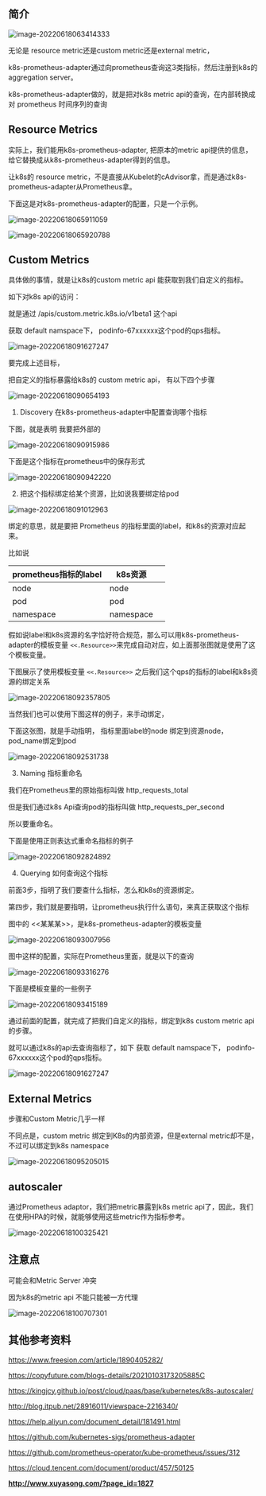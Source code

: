 

## 简介

![image-20220618063414333](https://raw.githubusercontent.com/YE-Fan/k8s-learning/main/imgs/202206180634375.png)



无论是 resource metric还是custom metric还是external metric， 

k8s-prometheus-adapter通过向prometheus查询这3类指标，然后注册到k8s的aggregation server。



k8s-prometheus-adapter做的，就是把对k8s metric api的查询，在内部转换成对 prometheus 时间序列的查询





## Resource Metrics



实际上，我们能用k8s-prometheus-adapter, 把原本的metric api提供的信息，给它替换成从k8s-prometheus-adapter得到的信息。

让k8s的 resource metric，不是直接从Kubelet的cAdvisor拿，而是通过k8s-prometheus-adapter从Prometheus拿。



下面这是对k8s-prometheus-adapter的配置，只是一个示例。

![image-20220618065911059](https://raw.githubusercontent.com/YE-Fan/k8s-learning/main/imgs/202206180659100.png)



![image-20220618065920788](https://raw.githubusercontent.com/YE-Fan/k8s-learning/main/imgs/202206180659824.png)





## Custom Metrics

具体做的事情，就是让k8s的custom metric api 能获取到我们自定义的指标。

如下对k8s api的访问：

就是通过 /apis/custom.metric.k8s.io/v1beta1 这个api

获取 default namspace下， podinfo-67xxxxxx这个pod的qps指标。

![image-20220618091627247](https://raw.githubusercontent.com/YE-Fan/k8s-learning/main/imgs/202206180916282.png)



要完成上述目标，

把自定义的指标暴露给k8s的 custom metric api， 有以下四个步骤



![image-20220618090654193](https://raw.githubusercontent.com/YE-Fan/k8s-learning/main/imgs/202206180906228.png)







1. Discovery 在k8s-prometheus-adapter中配置查询哪个指标

下图，就是表明 我要把外部的

![image-20220618090915986](https://raw.githubusercontent.com/YE-Fan/k8s-learning/main/imgs/202206180909016.png)

下面是这个指标在prometheus中的保存形式

![image-20220618090942220](https://raw.githubusercontent.com/YE-Fan/k8s-learning/main/imgs/202206180909257.png)





2. 把这个指标绑定给某个资源，比如说我要绑定给pod



![image-20220618091012963](https://raw.githubusercontent.com/YE-Fan/k8s-learning/main/imgs/202206180910995.png)

绑定的意思，就是要把 Prometheus 的指标里面的label，和k8s的资源对应起来。

比如说

| prometheus指标的label | k8s资源   |      |
| --------------------- | --------- | ---- |
| node                  | node      |      |
| pod                   | pod       |      |
| namespace             | namespace |      |

假如说label和k8s资源的名字恰好符合规范，那么可以用k8s-prometheus-adapter的模板变量 `<<.Resource>>`来完成自动对应，如上面那张图就是使用了这个模板变量。

下图展示了使用模板变量 `<<.Resource>>` 之后我们这个qps的指标的label和k8s资源的绑定关系

![image-20220618092357805](https://raw.githubusercontent.com/YE-Fan/k8s-learning/main/imgs/202206180923844.png)



当然我们也可以使用下图这样的例子，来手动绑定，

下面这张图，就是手动指明， 指标里面label的node 绑定到资源node， pod_name绑定到pod

![image-20220618092531738](https://raw.githubusercontent.com/YE-Fan/k8s-learning/main/imgs/202206180933041.png)



3. Naming  指标重命名

我们在Prometheus里的原始指标叫做 http_requests_total

但是我们通过k8s Api查询pod的指标叫做 http_requests_per_second

所以要重命名。

下面是使用正则表达式重命名指标的例子

![image-20220618092824892](https://raw.githubusercontent.com/YE-Fan/k8s-learning/main/imgs/202206180933893.png)





4. Querying  如何查询这个指标

前面3步，指明了我们要查什么指标，怎么和k8s的资源绑定。

第四步，我们就是要指明，让prometheus执行什么语句，来真正获取这个指标

图中的  <<某某某>>，是k8s-prometheus-adapter的模板变量

![image-20220618093007956](https://raw.githubusercontent.com/YE-Fan/k8s-learning/main/imgs/202206180933427.png)

图中这样的配置，实际在Prometheus里面，就是以下的查询

![image-20220618093316276](https://raw.githubusercontent.com/YE-Fan/k8s-learning/main/imgs/202206180933307.png)

下面是模板变量的一些例子

![image-20220618093415189](https://raw.githubusercontent.com/YE-Fan/k8s-learning/main/imgs/202206180934237.png)





通过前面的配置，就完成了把我们自定义的指标，绑定到k8s custom metric api的步骤。

就可以通过k8s的api去查询指标了，如下 获取 default namspace下， podinfo-67xxxxxx这个pod的qps指标。

![image-20220618091627247](https://raw.githubusercontent.com/YE-Fan/k8s-learning/main/imgs/202206180916282.png)



## External Metrics

步骤和Custom Metric几乎一样

不同点是，custom metric 绑定到K8s的内部资源，但是external metric却不是， 不过可以绑定到k8s  namespace



![image-20220618095205015](https://raw.githubusercontent.com/YE-Fan/k8s-learning/main/imgs/202206180952052.png)





## autoscaler



通过Prometheus adaptor，我们把metric暴露到k8s metric api了，因此，我们在使用HPA的时候，就能够使用这些metric作为指标参考。



![image-20220618100325421](https://raw.githubusercontent.com/YE-Fan/k8s-learning/main/imgs/202206181003458.png)

## 注意点



可能会和Metric Server 冲突

因为k8s的metric api 不能只能被一方代理





![image-20220618100707301](https://raw.githubusercontent.com/YE-Fan/k8s-learning/main/imgs/202206181007344.png)



## 其他参考资料

https://www.freesion.com/article/1890405282/

https://copyfuture.com/blogs-details/20210103173205885C

https://kingjcy.github.io/post/cloud/paas/base/kubernetes/k8s-autoscaler/

http://blog.itpub.net/28916011/viewspace-2216340/

https://help.aliyun.com/document_detail/181491.html

https://github.com/kubernetes-sigs/prometheus-adapter

https://github.com/prometheus-operator/kube-prometheus/issues/312

https://cloud.tencent.com/document/product/457/50125

**http://www.xuyasong.com/?page_id=1827**